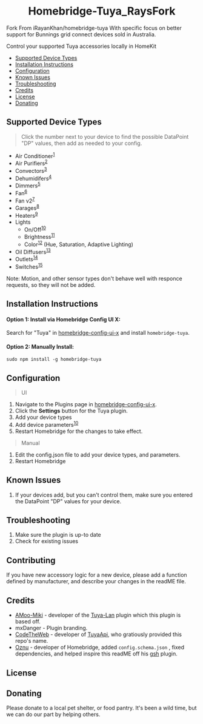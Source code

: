 
<span align="center">

# Homebridge-Tuya_RaysFork


</span>


Fork From iRayanKhan/homebridge-tuya With specific focus on better support for Bunnings grid connect devices sold in Australia.

Control your supported Tuya accessories locally in HomeKit

* [Supported Device Types](#supported-device-types)
* [Installation Instructions](#installation-instructions)
* [Configuration](#configuration)
* [Known Issues](#known-issues)
* [Troubleshooting](#troubleshooting)
* [Credits](#credits)
* [License](#license)
* [Donating](#donating)

## Supported Device Types
> Click the number next to your device to find the possible DataPoint "DP" values, then add as needed to your config.

* Air Conditioner<sup>[1](https://github.com/iRayanKhan/homebridge-tuya/wiki/Supported-Device-Types#air-conditioners)</sup> 
* Air Purifiers<sup>[2]()</sup>
* Convectors<sup>[3](https://github.com/iRayanKhan/homebridge-tuya/wiki/Supported-Device-Types#heat-convectors)</sup>
* Dehumidifers<sup>[4](https://github.com/iRayanKhan/homebridge-tuya/wiki/Supported-Device-Types)</sup>
* Dimmers<sup>[5](https://github.com/iRayanKhan/homebridge-tuya/wiki/Supported-Device-Types#simple-dimmers)</sup>
* Fan<sup>[6](https://github.com/iRayanKhan/homebridge-tuya/wiki/Supported-Device-Types)</sup>
* Fan v2<sup>[7](https://github.com/iRayanKhan/homebridge-tuya/wiki/Supported-Device-Types)</sup>
* Garages<sup>[8](https://github.com/iRayanKhan/homebridge-tuya/wiki/Supported-Device-Types#garage-doors)</sup>
* Heaters<sup>[9](https://github.com/iRayanKhan/homebridge-tuya/wiki/Supported-Device-Types)</sup>
* Lights
  * On/Off<sup>[10](https://github.com/iRayanKhan/homebridge-tuya/wiki/Supported-Device-Types)</sup>
  * Brightness<sup>[11](https://github.com/iRayanKhan/homebridge-tuya/wiki/Supported-Device-Types#tunable-white-light-bulbs)</sup>
  * Color<sup>[12](https://github.com/iRayanKhan/homebridge-tuya/wiki/Supported-Device-Types#white-and-color-light-bulbs)</sup> (Hue, Saturation, Adaptive Lighting)
* Oil Diffusers<sup>[13](https://github.com/iRayanKhan/homebridge-tuya/wiki/Supported-Device-Types)</sup>
* Outlets<sup>[14](https://github.com/iRayanKhan/homebridge-tuya/wiki/Supported-Device-Types#outlets)</sup>
* Switches<sup>[15](https://github.com/iRayanKhan/homebridge-tuya/wiki/Supported-Device-Types)</sup>

Note: Motion, and other sensor types don't behave well with responce requests, so they will not be added. 


## Installation Instructions

#### Option 1: Install via Homebridge Config UI X:

Search for "Tuya" in [homebridge-config-ui-x](https://github.com/oznu/homebridge-config-ui-x) and install `homebridge-tuya`.

#### Option 2: Manually Install:

```
sudo npm install -g homebridge-tuya
```

## Configuration
> UI

1. Navigate to the Plugins page in [homebridge-config-ui-x](https://github.com/oznu/homebridge-config-ui-x).
2. Click the **Settings** button for the Tuya plugin.
3. Add your device types
4. Add device parameters<sup>[10](apple.com/)</sup>
5. Restart Homebridge for the changes to take effect.

> Manual

1. Edit the config.json file to add your device types, and parameters. 
2. Restart Homebridge


## Known Issues

1. If your devices add, but you can't control them, make sure you entered the DataPoint "DP" values for your device. 

## Troubleshooting
1. Make sure the plugin is up-to date
2. Check for existing issues


## Contributing

If you have new accessory logic for a new device, please add a function defined by manufacturer, and describe your changes in the readME file. 

## Credits

* [AMoo-Miki](https://github.com/AMoo-Miki) - developer of the [Tuya-Lan](https://github.com/AMoo-Miki/homebridge-tuya-lan) plugin which this plugin is based off. 
* mxDanger - Plugin branding.
* [CodeTheWeb](https://github.com/CodeTheWeb) - developer of [TuyaApi](https://github.com/codetheweb/tuyapi), who gratiously provided this repo's name.
* [Oznu](https://github.com/oznu) - developer of Homebridge, added ```config.schema.json``` , fixed dependencies, and helped inspire this readME off his [gsh](https://github.com/oznu/homebridge-gsh) plugin.

## License



## Donating

Please donate to a local pet shelter, or food pantry. It's been a wild time, but we can do our part by helping others. 
